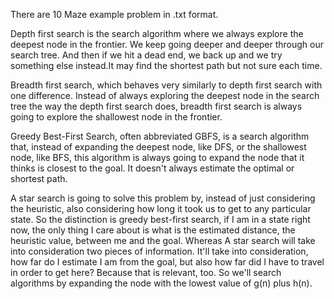 There are 10 Maze example problem in .txt format.

Depth first search is the search algorithm where we always explore the deepest node in the frontier. We keep going deeper and deeper through our search tree. And then if we hit a dead end, we back up and we try something else instead.It may find the shortest path but not sure each time.

Breadth first search, which behaves very similarly to depth first search with one difference. Instead of always exploring the deepest node in the search tree the way the depth first search does, breadth first search is always going to explore the shallowest node in the frontier.

Greedy Best-First Search, often abbreviated GBFS,
is a search algorithm that, instead of expanding the deepest node,
like DFS, or the shallowest node, like BFS,
this algorithm is always going to expand the node
that it thinks is closest to the goal. It doesn't always estimate the optimal or shortest path.

A star search is going to solve this problem by,
instead of just considering the heuristic,
also considering how long it took us to get to any particular state.
So the distinction is greedy best-first search, if I am in a state
right now, the only thing I care about is
what is the estimated distance, the heuristic value, between me
and the goal.
Whereas A star search will take into consideration
two pieces of information.
It'll take into consideration, how far do I estimate I am from the goal,
but also how far did I have to travel in order to get here?
Because that is relevant, too.
So we'll search algorithms by expanding the node with the lowest
value of g(n) plus h(n).
